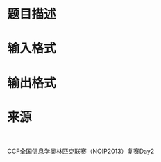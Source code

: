 

# 题目描述



# 输入格式



# 输出格式



# 来源


<p>
<br/>
</p>
<p>
CCF全国信息学奥林匹克联赛（NOIP2013）复赛Day2
</p>
<p>
<br/>
</p>
<p>
 
</p>
